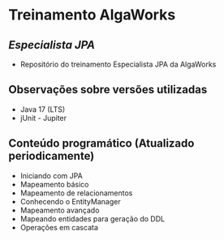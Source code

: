 # Treinamento AlgaWorks
## _Especialista JPA_

- Repositório do treinamento Especialista JPA da AlgaWorks

## Observações sobre versões utilizadas

- Java 17 (LTS)
- jUnit - Jupiter

## Conteúdo programático (Atualizado periodicamente)

- Iniciando com JPA
- Mapeamento básico
- Mapeamento de relacionamentos
- Conhecendo o EntityManager
- Mapeamento avançado
- Mapeando entidades para geração do DDL
- Operações em cascata